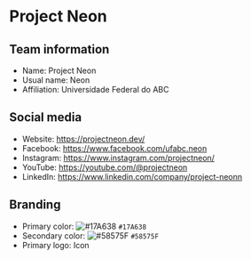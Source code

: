 # Project Neon
## Team information
- Name: Project Neon
- Usual name: Neon
- Affiliation: Universidade Federal do ABC

## Social media
- Website: https://projectneon.dev/
- Facebook: https://www.facebook.com/ufabc.neon
- Instagram: https://www.instagram.com/projectneon/
- YouTube: https://youtube.com/@projectneon
- LinkedIn: https://www.linkedin.com/company/project-neonn

## Branding
- Primary color: ![#17A638](https://placehold.co/15x15/17A638/17A638.png) `#17A638`
- Secondary color: ![#58575F](https://placehold.co/15x15/58575F/58575F.png) `#58575F`
- Primary logo: Icon
